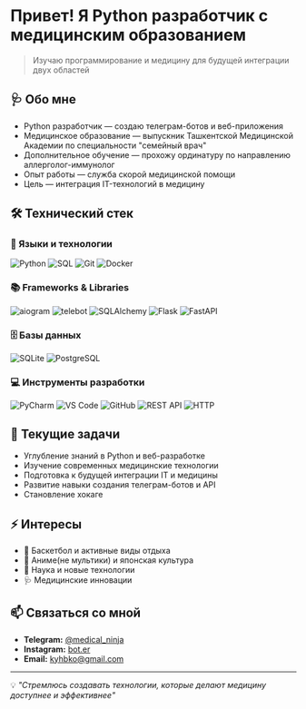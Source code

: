 # Привет! Я Python разработчик с медицинским образованием

> Изучаю программирование и медицину для будущей интеграции двух областей

## 🩺 Обо мне

- Python разработчик — создаю телеграм-ботов и веб-приложения
- Медицинское образование — выпускник Ташкентской Медицинской Академии по специальности "семейный врач"
- Дополнительное обучение — прохожу ординатуру по направлению аллерголог-иммунолог
- Опыт работы — служба скорой медицинской помощи
- Цель — интеграция IT-технологий в медицину

## 🛠️ Технический стек

### 🧠 Языки и технологии
![Python](https://img.shields.io/badge/-Python-3776AB?style=for-the-badge&logo=python&logoColor=white)
![SQL](https://img.shields.io/badge/-SQL-4479A1?style=for-the-badge&logo=postgresql&logoColor=white)
![Git](https://img.shields.io/badge/-Git-F05032?style=for-the-badge&logo=git&logoColor=white)
![Docker](https://img.shields.io/badge/-Docker-2496ED?style=for-the-badge&logo=docker&logoColor=white)

### 📚 Frameworks & Libraries
![aiogram](https://img.shields.io/badge/-aiogram-2C2F3A?style=for-the-badge&logo=telegram&logoColor=white)
![telebot](https://img.shields.io/badge/-pyTelegramBotAPI-2CA5E0?style=for-the-badge&logo=telegram&logoColor=white)
![SQLAlchemy](https://img.shields.io/badge/-SQLAlchemy-8B0000?style=for-the-badge&logo=sqlalchemy&logoColor=white)
![Flask](https://img.shields.io/badge/-Flask-000000?style=for-the-badge&logo=flask&logoColor=white)
![FastAPI](https://img.shields.io/badge/-FastAPI-009688?style=for-the-badge&logo=fastapi&logoColor=white)

### 🗄️ Базы данных
![SQLite](https://img.shields.io/badge/-SQLite-003B57?style=for-the-badge&logo=sqlite&logoColor=white)
![PostgreSQL](https://img.shields.io/badge/-PostgreSQL-4169E1?style=for-the-badge&logo=postgresql&logoColor=white)

### 💻 Инструменты разработки
![PyCharm](https://img.shields.io/badge/-PyCharm-000000?style=for-the-badge&logo=pycharm&logoColor=white)
![VS Code](https://img.shields.io/badge/-VS%20Code-007ACC?style=for-the-badge&logo=visual-studio-code&logoColor=white)
![GitHub](https://img.shields.io/badge/-GitHub-181717?style=for-the-badge&logo=github&logoColor=white)
![REST API](https://img.shields.io/badge/-REST%20API-6DB33F?style=for-the-badge&logo=spring&logoColor=white)
![HTTP](https://img.shields.io/badge/-HTTP-E34F26?style=for-the-badge&logo=w3c&logoColor=white)




## 🎯 Текущие задачи

- Углубление знаний в Python и веб-разработке
- Изучение современных медицинские технологии  
- Подготовка к будущей интеграции IT и медицины
- Развитие навыки создания телеграм-ботов и API
- Становление хокаге

## ⚡ Интересы

- 🏀 Баскетбол и активные виды отдыха
- 🎌 Аниме(не мультики) и японская культура
- 🔬 Наука и новые технологии
- 🩺 Медицинские инновации

## 📫 Связаться со мной

- **Telegram:** [@medical_ninja](https://t.me/medical_ninja)
- **Instagram:** [bot.er](https://instagram.com/bot.er)
- **Email:** kyhbko@gmail.com

---

💡 *"Стремлюсь создавать технологии, которые делают медицину доступнее и эффективнее"*
